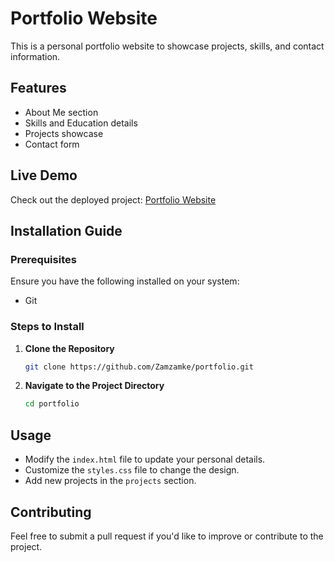 # Portfolio Website

This is a personal portfolio website to showcase projects, skills, and contact information.

## Features
- About Me section
- Skills and Education details
- Projects showcase
- Contact form

## Live Demo
Check out the deployed project: [Portfolio Website](https://zamzamrotich.netlify.app/)


## Installation Guide

### Prerequisites
Ensure you have the following installed on your system:
- Git

### Steps to Install

1. **Clone the Repository**
   ```bash
   git clone https://github.com/Zamzamke/portfolio.git
   ```

2. **Navigate to the Project Directory**
   ```bash
   cd portfolio
   ```

## Usage
- Modify the `index.html` file to update your personal details.
- Customize the `styles.css` file to change the design.
- Add new projects in the `projects` section.

## Contributing
Feel free to submit a pull request if you'd like to improve or contribute to the project.




